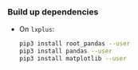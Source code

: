 ### Build up dependencies
- On `lxplus`:
  ```bash
  pip3 install root_pandas --user
  pip3 install pandas --user
  pip3 install matplotlib --user
  ```
